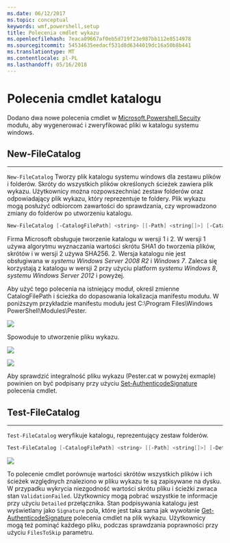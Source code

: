 ```yaml
---
ms.date: 06/12/2017
ms.topic: conceptual
keywords: wmf,powershell,setup
title: Polecenia cmdlet wykazu
ms.openlocfilehash: 7eaca09667af0eb5d719f23e987bb112e8514978
ms.sourcegitcommit: 54534635eedacf531d8d6344019dc16a50b8b441
ms.translationtype: MT
ms.contentlocale: pl-PL
ms.lasthandoff: 05/16/2018
---
```

# <a name="catalog-cmdlets"></a>Polecenia cmdlet katalogu

Dodano dwa nowe polecenia cmdlet w [Microsoft.Powershell.Secuity](https://technet.microsoft.com/en-us/library/hh847877.aspx) modułu, aby wygenerować i zweryfikować pliki w katalogu systemu windows.

## <a name="new-filecatalog"></a>New-FileCatalog
--------------------------------

`New-FileCatalog` Tworzy plik katalogu systemu windows dla zestawu plików i folderów. Skróty do wszystkich plików określonych ścieżek zawiera plik wykazu. Użytkownicy można rozpowszechniać zestaw folderów oraz odpowiadający plik wykazu, który reprezentuje te foldery. Plik wykazu mogą posłużyć odbiorcom zawartości do sprawdzania, czy wprowadzono zmiany do folderów po utworzeniu katalogu.

```powershell
New-FileCatalog [-CatalogFilePath] <string> [[-Path] <string[]>] [-CatalogVersion <int>] [-WhatIf] [-Confirm] [<CommonParameters>]
```
Firma Microsoft obsługuje tworzenie katalogu w wersji 1 i 2. W wersji 1 używa algorytmu wyznaczania wartości skrótu SHA1 do tworzenia plików, skrótów i w wersji 2 używa SHA256. 2. Wersja katalogu nie jest obsługiwana w *systemu Windows Server 2008 R2* i *Windows 7*. Zaleca się korzystają z katalogu w wersji 2 przy użyciu platform *systemu Windows 8*, *systemu Windows Server 2012* i powyżej.

Aby użyć tego polecenia na istniejący moduł, określ zmienne CatalogFilePath i ścieżka do dopasowania lokalizacja manifestu modułu. W poniższym przykładzie manifestu modułu jest C:\Program Files\Windows PowerShell\Modules\Pester.

![](../images/NewFileCatalog.jpg)

Spowoduje to utworzenie pliku wykazu.

![](../images/CatalogFile1.jpg)

![](../images/CatalogFile2.jpg)

Aby sprawdzić integralność pliku wykazu (Pester.cat w powyżej exmaple) powinien on być podpisany przy użyciu [Set-AuthenticodeSignature](https://technet.microsoft.com/library/hh849819.aspx) polecenia cmdlet.


## <a name="test-filecatalog"></a>Test-FileCatalog
--------------------------------

`Test-FileCatalog` weryfikuje katalogu, reprezentujący zestaw folderów.

```powershell
Test-FileCatalog [-CatalogFilePath] <string> [[-Path] <string[]>] [-Detailed] [-FilesToSkip <string[]>] [-WhatIf] [-Confirm] [<CommonParameters>]
```

![](../images/TestFileCatalog.jpg)

To polecenie cmdlet porównuje wartości skrótów wszystkich plików i ich ścieżek względnych znaleziono w pliku wykazu te są zapisywane na dysku. W przypadku wykrycia niezgodność wartości skrótu pliku i ścieżki zwraca stan `ValidationFailed`.
Użytkownicy mogą pobrać wszystkie te informacje przy użyciu `Detailed` przełącznika. Stan podpisywania katalogu jest wyświetlany jako `Signature` pola, które jest taka sama jak wywołanie [Get-AuthenticodeSignature](https://technet.microsoft.com/en-us/library/hh849805.aspx) polecenia cmdlet na plik wykazu.
Użytkownicy mogą też pominąć każdego pliku, podczas sprawdzania poprawności przy użyciu `FilesToSkip` parametru.
